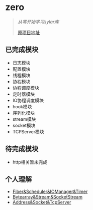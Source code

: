 # zero

> *从零开始学习sylar库*
>
> [原项目地址](https://github.com/sylar-yin/sylar/)

## 已完成模块

* 日志模块
* 配置模块
* 线程模块
* 协程模块
* 协程调度模块
* 定时器模块
* IO协程调度模块
* hook模块
* 序列化模块
* stream模块
* socket模块
* TCPServer模块



## 待完成模块

* http相关暂未完成



## 个人理解

* [Fiber&Scheduler&IOManager&Timer](http://www.52lin.top/archives/13/)
* [Bytearray&Stream&SocketStream](http://www.52lin.top/archives/5/)
* [Address&Socket&TcpServer](http://www.52lin.top/archives/10/)

